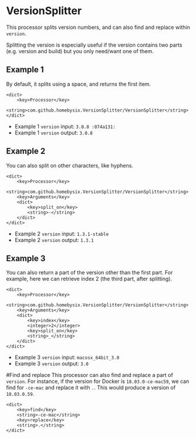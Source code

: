 # VersionSplitter

This processor splits version numbers, and can also find and replace within `version`. 

Splitting the version is especially useful if the version contains two parts (e.g. version and build) but you only need/want one of them.

## Example 1

By default, it splits using a space, and returns the first item.

```
<dict>
    <key>Processor</key>
    <string>com.github.homebysix.VersionSplitter/VersionSplitter</string>
</dict>
```

- Example 1 `version` input: `3.0.8 :074a131:`
- Example 1 `version` output: `3.0.8`

## Example 2

You can also split on other characters, like hyphens.

```
<dict>
    <key>Processor</key>
    <string>com.github.homebysix.VersionSplitter/VersionSplitter</string>
    <key>Arguments</key>
    <dict>
        <key>split_on</key>
        <string>-</string>
    </dict>
</dict>
```

- Example 2 `version` input: `1.3.1-stable`
- Example 2 `version` output: `1.3.1`

## Example 3

You can also return a part of the version other than the first part. For example, here we can retrieve index 2 (the third part, after splitting).

```
<dict>
    <key>Processor</key>
    <string>com.github.homebysix.VersionSplitter/VersionSplitter</string>
    <key>Arguments</key>
    <dict>
        <key>index</key>
        <integer>2</integer>
        <key>split_on</key>
        <string>_</string>
    </dict>
</dict>
```

- Example 3 `version` input: `macosx_64bit_3.0`
- Example 3 `version` output: `3.0`

#Find and replace
This processor can also find and replace a part of `version`. For instance, if the version for Docker is `18.03.0-ce-mac59`, we can find for `-ce-mac` and replace it with `.`. This would produce a version of `18.03.0.59`.

```
<dict>
    <key>find</key>
    <string>-ce-mac</string>
    <key>replace</key>
    <string>.</string>
</dict>
```
